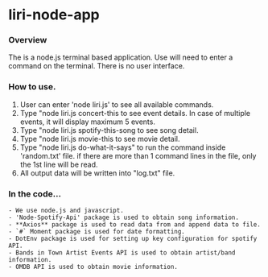 # liri-node-app

### Overview
The is a node.js terminal based application.  Use will need to enter a command on the terminal.  There is no user interface.     

### How to use.
1. User can enter 'node liri.js' to see all available commands.
2. Type "node liri.js concert-this <artist or band> to see event details.  In case of multiple events, it will display maximum 5 events.
3. Type "node liri.js spotify-this-song <song name> to see song detail.
4. Type "node liri.js movie-this <movie name> to see movie detail.
5. Type "node liri.js do-what-it-says" to run the command inside 'random.txt' file. if there are more than 1 command lines in the file, only the 1st line will be read.
6. All output data will be written into "log.txt" file.


### In the code...
    - We use node.js and javascript.
    - 'Node-Spotify-Api' package is used to obtain song information.
    - **Axios** package is used to read data from and append data to file.
    - `#` Moment package is used for date formatting.
    - DotEnv package is used for setting up key configuration for spotify API. 
    - Bands in Town Artist Events API is used to obtain artist/band information.
    - OMDB API is used to obtain movie information.

